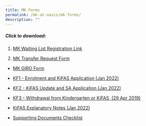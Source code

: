 ```yaml
---
title: MK Forms
permalink: /mk-at-oasis/mk-forms/
description: ""
---
```

##### Click to download:

1) [MK Waiting List Registration Link](https://form.gov.sg/61b6b05c01382d00133ded6d)

2) [MK Transfer Request Form](/files/MOE%20Kindergarten%20Transfer%20Request%20Form.pdf)

* [MK GIRO Form](/files/GIRO%20form_MKOASIS.pdf)

* [KF1 - Enrolment and KiFAS Application (Jan 2022)](/files/KF1%20-%20Enrolment%20and%20KiFAS%20Application%20Jan%202022.pdf)

* [KF2 - KiFAS Update and SA Application (Jan 2022)](/files/KF2%20-%20KiFAS%20Update%20and%20SA%20Application%20Jan%202022.pdf)

* [KF3 - Withdrawal from Kindergarten or KiFAS  (29 Apr 2019)](/files/KF3-Withdrawal-from-Kindergarten-or-KiFAS-29-Apr-2019.pdf)

* [KiFAS Explanatory Notes (Jan 2022)](/files/KiFAS%20Explanatory%20Notes%20Jan%202022.pdf)

* [Supporting Documents Checklist](/files/Supporting%20Documents%20Checklist.pdf)
